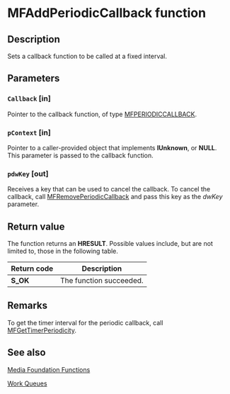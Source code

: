 # MFAddPeriodicCallback function

## Description

Sets a callback function to be called at a fixed interval.

## Parameters

### `Callback` [in]

Pointer to the callback function, of type [MFPERIODICCALLBACK](https://learn.microsoft.com/windows/desktop/api/mfapi/nc-mfapi-mfperiodiccallback).

### `pContext` [in]

Pointer to a caller-provided object that implements **IUnknown**, or **NULL**. This parameter is passed to the callback function.

### `pdwKey` [out]

Receives a key that can be used to cancel the callback. To cancel the callback, call [MFRemovePeriodicCallback](https://learn.microsoft.com/windows/desktop/api/mfapi/nf-mfapi-mfremoveperiodiccallback) and pass this key as the *dwKey* parameter.

## Return value

The function returns an **HRESULT**. Possible values include, but are not limited to, those in the following table.

| Return code | Description |
| --- | --- |
| **S_OK** | The function succeeded. |

## Remarks

To get the timer interval for the periodic callback, call [MFGetTimerPeriodicity](https://learn.microsoft.com/windows/desktop/api/mfapi/nf-mfapi-mfgettimerperiodicity).

## See also

[Media Foundation Functions](https://learn.microsoft.com/windows/desktop/medfound/media-foundation-functions)

[Work Queues](https://learn.microsoft.com/windows/desktop/medfound/work-queues)